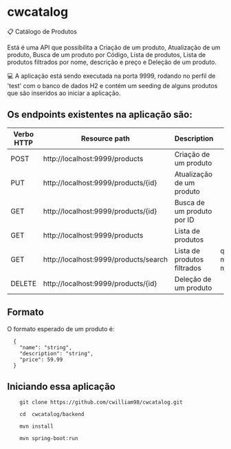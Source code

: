 # cwcatalog
:clipboard: Catálogo de Produtos

Está é uma API que possibilita a Criação de um produto, Atualização de um produto, Busca de um produto por Código, Lista de produtos, Lista de produtos filtrados por nome, descrição e preço e Deleção de um produto.

:computer: A aplicação está sendo executada na porta 9999, rodando no perfil de 'test' com o banco de dados H2 e contém um seeding de alguns produtos que são inseridos ao iniciar a aplicação.

## Os endpoints existentes na aplicação são:


| Verbo HTTP | Resource path                          | Description                 | Query param             |
| ---------- | -------------------------------------- | --------------------------- | ----------------------- |  
|  POST      |	http://localhost:9999/products				|	Criação de um produto       |                         |
|  PUT	     |	http://localhost:9999/products/{id}		|	Atualização de um produto   |                         |
|  GET	     |	http://localhost:9999/products/{id}		|	Busca de um produto por ID  |                         |
|  GET	     |	http://localhost:9999/products				|	Lista de produtos           |                         |
|  GET	     |	http://localhost:9999/products/search	|	Lista de produtos filtrados | q, min_price, max_price |
|  DELETE    |	http://localhost:9999/products/{id}		|	Deleção de um produto       |                         |


## Formato
  O formato esperado de um produto é:
  ```
    {
      "name": "string",
      "description": "string",
      "price": 59.99
    } 
  ```
  
  
## Iniciando essa aplicação
```
	git clone https://github.com/cwilliam98/cwcatalog.git
```
```
	cd  cwcatalog/backend
```
```
	mvn install
```
```
	mvn spring-boot:run  
```
